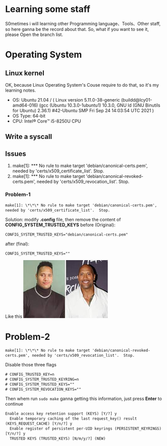 # Learning some staff
S0metimes i will learning other Programming language、Tools、Other staff, so here ganna be the record about that.
So, what if you want to see it, please Open the branch list.
# Operating System
## Linux kernel
OK, because Linux Operating System's Couse require to do that, so it's my learning notes.
- OS: Ubuntu 21.04 / ( Linux version 5.11.0-38-generic (buildd@lcy01-amd64-016) (gcc (Ubuntu 10.3.0-1ubuntu1) 10.3.0, GNU ld (GNU Binutils for Ubuntu) 2.36.1) #42-Ubuntu SMP Fri Sep 24 14:03:54 UTC 2021 )
- OS Type: 64-bit
- CPU: Intel® Core™ i5-8250U CPU 

## Write a syscall

## Issues
1. make[1]: \*\*\* No rule to make target 'debian/canonical-certs.pem', needed by 'certs/x509_certificate_list'.  Stop.
2. make[1]: \*\*\* No rule to make target 'debian/canonical-revoked-certs.pem', needed by 'certs/x509_revocation_list'.  Stop.

### Problem-1
```
make[1]: \*\*\* No rule to make target 'debian/canonical-certs.pem', needed by 'certs/x509_certificate_list'.  Stop.
```

Solution: modify **.config** file, then remove the content of **CONFIG_SYSTEM_TRUSTED_KEYS**
before (Original): 

```
CONFIG_SYSTEM_TRUSTED_KEYS="debian/canonical-certs.pem"
```

after (final): 
```
CONFIG_SYSTEM_TRUSTED_KEYS=""
```

Like this
![After Before](resources/images/before-and-after.jpg)

# Problem-2
```
make[1]: \*\*\* No rule to make target 'debian/canonical-revoked-certs.pem', needed by 'certs/x509_revocation_list'.  Stop.
```



Disable those three flags

```
# CONFIG_TRUSTED_KEY=n
# CONFIG_SYSTEM_TRUSTED_KEYRING=n
# CONFIG_SYSTEM_TRUSTED_KEYS=""
# CONFIG_SYSTEM_REVOCATION_KEYS=""
```
Then whem run `sudo make` ganna getting this information,
just press **Enter** to continue
```
Enable access key retention support (KEYS) [Y/?] y
  Enable temporary caching of the last request_key() result (KEYS_REQUEST_CACHE) [Y/n/?] y
  Enable register of persistent per-UID keyrings (PERSISTENT_KEYRINGS) [Y/n/?] y
  TRUSTED KEYS (TRUSTED_KEYS) [N/m/y/?] (NEW)
```
